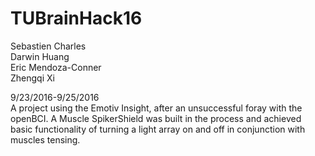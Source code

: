 # TUBrainHack16
Sebastien Charles </br>
Darwin Huang </br>
Eric Mendoza-Conner </br>
Zhengqi Xi

9/23/2016-9/25/2016</br>
A project using the Emotiv Insight, after an unsuccessful foray with the openBCI. A Muscle SpikerShield was built in the process and achieved basic functionality of turning a light array on and off in conjunction with muscles tensing.

